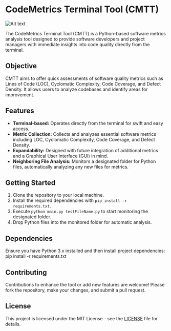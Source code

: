 # CodeMetrics Terminal Tool (CMTT)

![Alt text](CMTT/ASSET/MainMenu.png)


The CodeMetrics Terminal Tool (CMTT) is a Python-based software metrics analysis tool designed to provide software developers and project managers with immediate insights into code quality directly from the terminal. 

## Objective

CMTT aims to offer quick assessments of software quality metrics such as Lines of Code (LOC), Cyclomatic Complexity, Code Coverage, and Defect Density. It allows users to analyze codebases and identify areas for improvement.

## Features

- **Terminal-based:** Operates directly from the terminal for swift and easy access.
- **Metric Collection:** Collects and analyzes essential software metrics including LOC, Cyclomatic Complexity, Code Coverage, and Defect Density.
- **Expandability:** Designed with future integration of additional metrics and a Graphical User Interface (GUI) in mind.
- **Neighboring File Analysis:** Monitors a designated folder for Python files, automatically analyzing any new files for metrics.

## Getting Started

1. Clone the repository to your local machine.
2. Install the required dependencies with `pip install -r requirements.txt`.
3. Execute `python main.py testFileName.py` to start monitoring the designated folder.
4. Drop Python files into the monitored folder for automatic analysis.

## Dependencies

Ensure you have Python 3.x installed and then install project dependencies:
pip install -r requirements.txt

## Contributing

Contributions to enhance the tool or add new features are welcome! Please fork the repository, make your changes, and submit a pull request.

## License

This project is licensed under the MIT License - see the [LICENSE](LICENSE) file for details.

